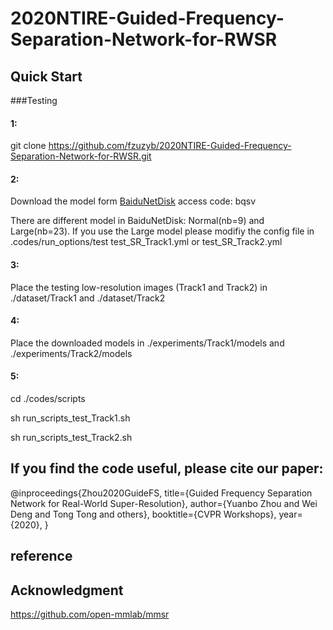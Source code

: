 # 2020NTIRE-Guided-Frequency-Separation-Network-for-RWSR


## Quick Start 
###Testing
#### 1: 
git clone https://github.com/fzuzyb/2020NTIRE-Guided-Frequency-Separation-Network-for-RWSR.git
#### 2: 
Download the model form [BaiduNetDisk](https://pan.baidu.com/s/12tPz7ZPOewjMtu4TvqBKOA) access code: bqsv

There are different model in BaiduNetDisk: Normal(nb=9) and Large(nb=23). If you use the Large model please modifiy
the config file in .codes/run_options/test  test_SR_Track1.yml or test_SR_Track2.yml
#### 3: 
Place the testing low-resolution images (Track1 and Track2)  in ./dataset/Track1 and ./dataset/Track2
#### 4: 
Place the downloaded models in ./experiments/Track1/models and ./experiments/Track2/models
#### 5: 
cd ./codes/scripts

sh run_scripts_test_Track1.sh

sh run_scripts_test_Track2.sh


## If you find the code useful, please cite our paper:

@inproceedings{Zhou2020GuideFS,
        title={Guided Frequency Separation Network for Real-World Super-Resolution},
        author={Yuanbo Zhou and Wei Deng and Tong Tong and  others},
        booktitle={CVPR Workshops},
        year={2020},
}

## reference
## Acknowledgment
https://github.com/open-mmlab/mmsr

